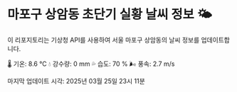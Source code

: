 
# 마포구 상암동 초단기 실황 날씨 정보 🌤️

이 리포지토리는 기상청 API를 사용하여 서울 마포구 상암동의 날씨 정보를 업데이트합니다. 

🌡️ 기온: 8.6 ℃
💧 강수량: 0 mm
💦 습도: 70 %
🌬️ 풍속: 2.7 m/s

마지막 업데이트 시각: 2025년 03월 25일 23시 11분    
